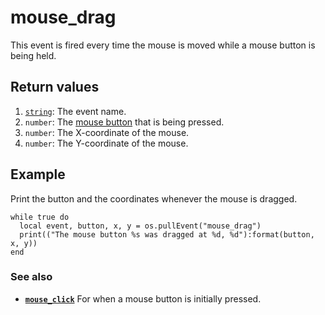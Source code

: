 # mouse\_drag

This event is fired every time the mouse is moved while a mouse button is being held.

## Return values

1. [`string`](https://www.lua.org/manual/5.1/manual.html#5.4): The event name.
2. `number`: The [mouse button](mouse_click.html#Mouse_buttons) that is being pressed.
3. `number`: The X-coordinate of the mouse.
4. `number`: The Y-coordinate of the mouse.

## Example

Print the button and the coordinates whenever the mouse is dragged.

```
while true do
  local event, button, x, y = os.pullEvent("mouse_drag")
  print(("The mouse button %s was dragged at %d, %d"):format(button, x, y))
end
```

### See also

* **[`mouse_click`](mouse_click.html)** For when a mouse button is initially pressed.